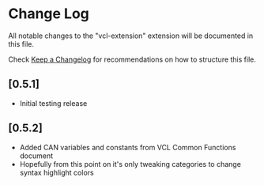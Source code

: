 # Change Log

All notable changes to the "vcl-extension" extension will be documented in this file.

Check [Keep a Changelog](http://keepachangelog.com/) for recommendations on how to structure this file.

## [0.5.1]

- Initial testing release

## [0.5.2]

- Added CAN variables and constants from VCL Common Functions document
- Hopefully from this point on it's only tweaking categories to change syntax highlight colors